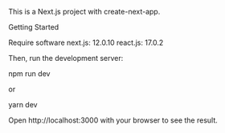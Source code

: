 This is a Next.js project with create-next-app.

Getting Started

Require software next.js: 12.0.10 react.js: 17.0.2

Then, run the development server:

npm run dev

or

yarn dev

Open http://localhost:3000 with your browser to see the result.
